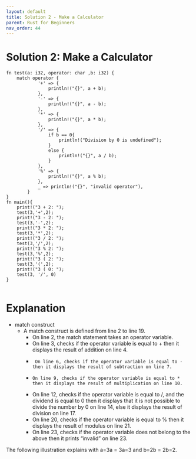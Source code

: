 ```yaml
---
layout: default
title: Solution 2 - Make a Calculator
parent: Rust for Beginners
nav_order: 44
---
```


# Solution 2: Make a Calculator

```
fn test(a: i32, operator: char ,b: i32) {
    match operator {
            '+' => {
                println!("{}", a + b);
            },
            '-' => {
                println!("{}", a - b);
            },
            '*' => {
                println!("{}", a * b);
            },
            '/' => {
                if b == 0{
                    println!("Division by 0 is undefined");
                }
                else {
                    println!("{}", a / b);
                }
            },
            '%' => {
                println!("{}", a % b);
            },
            _ => println!("{}", "invalid operator"),
        }
}
fn main(){
    print!("3 + 2: ");
    test(3,'+',2);
    print!("3 - 2: ");
    test(3,'-',2);
    print!("3 * 2: ");
    test(3,'*',2);
    print!("3 / 2: ");
    test(3,'/',2);
    print!("3 % 2: ");
    test(3,'%',2);
    print!("3 ( 2: ");
    test(3,'(',2);
    print!("3 ( 0: ");
    test(3, '/', 0)
}


```


# Explanation 

- match construct
  - A match construct is defined from line 2 to line 19.
      -  On line 2, the match statement takes an operator variable.
      -    On line 3, checks if the operator variable is equal to + then it displays the result of addition on line 4.
      -      On line 6, checks if the operator variable is equal to - then it displays the result of subtraction on line 7.
      -     On line 9, checks if the operator variable is equal to * then it displays the result of multiplication on line 10.
      -    On line 12, checks if the operator variable is equal to /, and the dividend is equal to 0 then it displays that it is not possible to divide the number by 0 on line 14, else it displays the result of division on line 17.
      -   On line 20, checks if the operator variable is equal to % then it displays the result of modulus on line 21.
      -  On line 23, checks if the operator variable does not belong to the above then it prints “invalid” on line 23.

The following illustration explains with a=3a = 3a=3 and b=2b = 2b=2.


